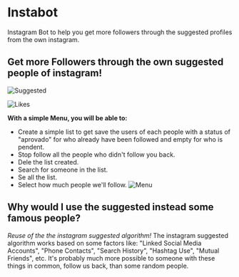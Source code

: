# Instabot
Instagram Bot to help you get more followers through the suggested profiles from the own instagram.


## Get more Followers through the own suggested people of instagram!

![Suggested](https://i.ibb.co/xY0D28v/Capturar.png)

![Likes](https://i.ibb.co/s3ZFLd1/Capturar.png)


  **With a simple Menu, you will be able to:**
 * Create a simple list to get save the users of each people with a status of "aprovado" for who already have been followed and empty for who is pendent. 
 * Stop follow all the people who didn't follow you back.
 * Dele the list created. 
 * Search for someone in the list.
 * Se all the list.
 * Select how much people we'll follow. 
 ![Menu](https://i.ibb.co/Btk21MR/Capturar.png)
 
  ## Why would I use the suggested instead some famous people?
*Reuse of the the instagram suggested algorithm!* The instagram suggested algorithm works based on some factors like: "Linked Social Media Accounts", "Phone Contacts", "Search History", "Hashtag Use", "Mutual Friends", etc. It's probably much more possible to someone with these things in common, follow us back, than some random people.
